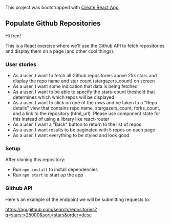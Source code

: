 This project was bootstrapped with [Create React App](https://github.com/facebook/create-react-app).

## Populate Github Repositories

Hi fren!

This is a React exercise where we'll use the Github API to fetch repositories and display them on a page (and other cool things).

### User stories

- As a user, I want to fetch all Github repositories above 25k stars and display the repo name and star count (stargazers_count) on screen
- As a user, I want some indication that data is being fetched
- As a user, I want to be able to specify the stars-count theshold that determines which which repos will be displayed
- As a user, I want to click on one of the rows and be taken to a "Repo details" view that contains repo name, stargazers_count, forks_count, and a link to the repository (html_url). Please use component state for this instead of using a library like react-router
- As a user, I want a "Back" button to return to the list of repos
- As a user, I want results to be paginated with 5 repos on each page
- As a user, I want everything to be styled and look good

### Setup

After cloning this repository:

- Run `npm install` to install dependencies
- Run `npm start` to start up the app

### Github API

Here's an example of the endpoint we will be submitting requests to:

https://api.github.com/search/repositories?q=stars:>25000&sort=stars&order=desc
